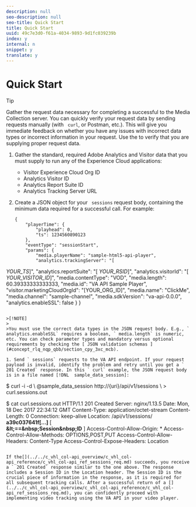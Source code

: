 ```yaml
---
description: null
seo-description: null
seo-title: Quick Start
title: Quick Start
uuid: 49c7e3d0-f61a-4034-9893-9d1fc039239b
index: y
internal: n
snippet: y
translate: y
---
```


# Quick Start


<a id="section_m5w_dl5_gcb"></a>


>[!TIP]
>
>Gather the request data necessary for completing a successful[](../../c_vhl_col-api_overview/c_vhl_col-api_reference/c_vhl_col-api_ref_sessions_req.md) to the Media Collection server. You can quickly verify your request data by sending requests manually (with ` curl`, or Postman, etc.). This will give you immediate feedback on whether you have any issues with incorrect data types or incorrect information in your request. Use the [](../../c_vhl_col-api_overview/c_vhl_col-api_reference/c_vhl_col-api_ref_json_validation.md) to verify that you are supplying proper request data. 




1. Gather the standard, required Adobe Analytics and Visitor data that you must supply to run any of the Experience Cloud applications: 
    * Visitor Experience Cloud Org ID
    * Analytics Visitor ID
    * Analytics Report Suite ID
    * Analytics Tracking Server URL

1. Create a JSON object for your ` sessions` request body, containing the minimum data required for a successful call. For example: 
   ```
   { 
       "playerTime": { 
           "playhead": 0, 
           "ts": 1234560890123 
       }, 
       "eventType": "sessionStart", 
       "params": { 
           "media.playerName": "sample-html5-api-player", 
           "analytics.trackingServer": "[ 
<i>YOUR_TS</i>]", 
           "analytics.reportSuite": "[ 
<i>YOUR_RSID</i>]", 
           "analytics.visitorId": "[ 
<i>YOUR_VISITOR_ID</i>]", 
           "media.contentType": "VOD", 
           "media.length": 60.39333333333333, 
           "media.id": "VA API Sample Player", 
           "visitor.marketingCloudOrgId": "[YOUR_ORG_ID]", 
           "media.name": "ClickMe", 
           "media.channel": "sample-channel", 
           "media.sdkVersion": "va-api-0.0.0", 
           "analytics.enableSSL": false 
       } 
   }
   ```

   >[!NOTE]
   >
   >You must use the correct data types in the JSON request body. E.g., ` analytics.enableSSL` requires a boolean, ` media.length` is numeric, etc. You can check parameter types and mandatory versus optional requirements by checking the [ JSON validation schemas ](#concept_rlq_nqp_qbb/section_cpy_3xc_mcb). 

1. Send ` sessions` requests to the VA API endpoint. If your request payload is invalid, identify the problem and retry until you get a ` 201 Created` response. In this ` curl` example, the JSON request body is in a file named [!DNL  sample_data_session]: 
   ```
   $ curl -i -d \ 
     @sample_data_session http://{uri}/api/v1/sessions \ 
     > curl.sessions.out 
    
   $ cat curl.sessions.out 
   HTTP/1.1 201 Created 
   Server: nginx/1.13.5 
   Date: Mon, 18 Dec 2017 22:34:12 GMT 
   Content-Type: application/octet-stream 
   Content-Length: 0 
   Connection: keep-alive 
   Location: /api/v1/sessions/ 
<b>a39c037641f[…]</b> [  
<b>&amp;lt;==&amp;nbsp;Session&amp;nbsp;ID</b> ] 
   Access-Control-Allow-Origin: * 
   Access-Control-Allow-Methods: OPTIONS,POST,PUT 
   Access-Control-Allow-Headers: Content-Type 
   Access-Control-Expose-Headers: Location
   ```

If the[](../../c_vhl_col-api_overview/c_vhl_col-api_reference/c_vhl_col-api_ref_sessions_req.md) succeeds, you receive a ` 201 Created` response similar to the one above. The response includes a Session ID in the Location header. The Session ID is the crucial piece of information in the response, as it is required for all subsequent tracking calls. After a successful return of a [](../../c_vhl_col-api_overview/c_vhl_col-api_reference/c_vhl_col-api_ref_sessions_req.md), you can confidently proceed with implementing video tracking using the VA API in your video player.
